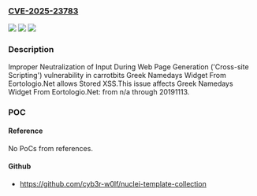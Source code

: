 ### [CVE-2025-23783](https://cve.mitre.org/cgi-bin/cvename.cgi?name=CVE-2025-23783)
![](https://img.shields.io/static/v1?label=Product&message=Greek%20Namedays%20Widget%20From%20Eortologio.Net&color=blue)
![](https://img.shields.io/static/v1?label=Version&message=n%2Fa%3C%3D%2020191113%20&color=brighgreen)
![](https://img.shields.io/static/v1?label=Vulnerability&message=CWE-79%20Improper%20Neutralization%20of%20Input%20During%20Web%20Page%20Generation%20('Cross-site%20Scripting')&color=brighgreen)

### Description

Improper Neutralization of Input During Web Page Generation ('Cross-site Scripting') vulnerability in carrotbits Greek Namedays Widget From Eortologio.Net allows Stored XSS.This issue affects Greek Namedays Widget From Eortologio.Net: from n/a through 20191113.

### POC

#### Reference
No PoCs from references.

#### Github
- https://github.com/cyb3r-w0lf/nuclei-template-collection

